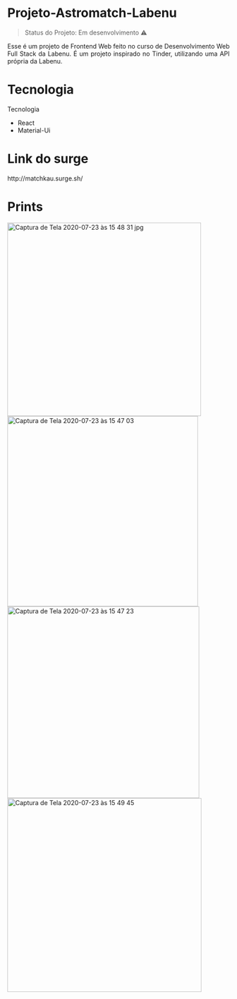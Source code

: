 # Projeto-Astromatch-Labenu

> Status do Projeto: Em desenvolvimento :warning:


<p align="justify"> Esse é um projeto de Frontend Web feito no curso de Desenvolvimento Web Full Stack da Labenu. É um projeto inspirado no Tinder, utilizando uma API própria da Labenu.
 </p>


<h1 align="justify"> Tecnologia </h1>Tecnologia

- React
- Material-Ui


<h1 align="justify"> Link do surge </h1>

<p align="justify"> http://matchkau.surge.sh/ </p>

<h1 align="justify"> Prints </h1>

<img width="439" alt="Captura de Tela 2020-07-23 às 15 48 31 jpg" src="https://user-images.githubusercontent.com/63555634/88461912-1878ea00-ce7e-11ea-86bf-bea442fe6adc.png">

<img width="432" alt="Captura de Tela 2020-07-23 às 15 47 03" src="https://user-images.githubusercontent.com/63555634/88461973-9f2dc700-ce7e-11ea-9c14-038a19acd2c1.png">

<img width="435" alt="Captura de Tela 2020-07-23 às 15 47 23" src="https://user-images.githubusercontent.com/63555634/88461979-a5bc3e80-ce7e-11ea-90b0-58b4e64ad27c.png">

<img width="440" alt="Captura de Tela 2020-07-23 às 15 49 45" src="https://user-images.githubusercontent.com/63555634/88461985-abb21f80-ce7e-11ea-8437-a0c9190028db.png">




